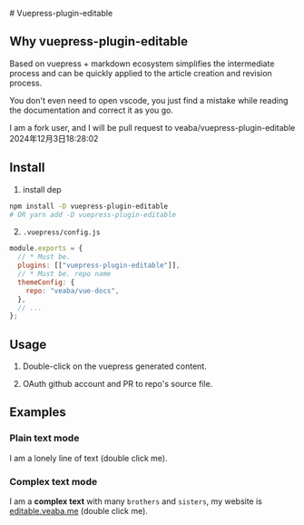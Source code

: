 ﻿﻿# Vuepress-plugin-editable

## Why vuepress-plugin-editable

Based on vuepress + markdown ecosystem simplifies the intermediate process and can be quickly applied to the article creation and revision process.

You don't even need to open vscode, you just find a mistake while reading the documentation and correct it as you go.

I am a fork user, and I will be pull request to veaba/vuepress-plugin-editable 2024年12月3日18:28:02

## Install

1. install dep

```sh
npm install -D vuepress-plugin-editable
# OR yarn add -D vuepress-plugin-editable
```

2. `.vuepress/config.js`

```js
module.exports = {
  // * Must be.
  plugins: [["vuepress-plugin-editable"]],
  // * Must be. repo name
  themeConfig: {
    repo: "veaba/vue-docs",
  },
  // ...
};
```

## Usage

1. Double-click on the vuepress generated content.

2. OAuth github account and PR to repo's source file.

## Examples

### Plain text mode

I am a lonely line of text (double click me).

### Complex text mode

I am a **complex text** with many `brothers` and `sisters`, my website is [editable.veaba.me](https://editable.veaba.me/) (double click me).
